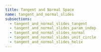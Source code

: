 ```yaml
---
title: Tangent and Normal Space
name: tangent_and_normal_slides
subsections:
  - tangent_and_normal_slides_tangent
  - tangent_and_normal_slides_param_indep
  - tangent_and_normal_slides_normal
  - tangent_and_normal_slides_unit_circle
  - tangent_and_normal_slides_helix
---
```

